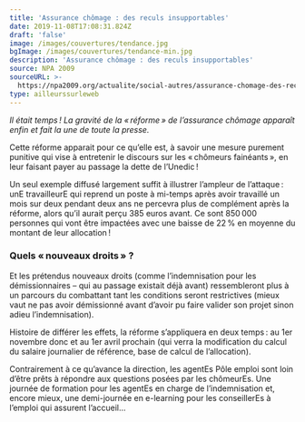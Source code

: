 ```yaml
---
title: 'Assurance chômage : des reculs insupportables'
date: 2019-11-08T17:08:31.824Z
draft: 'false'
image: /images/couvertures/tendance.jpg
bgImage: /images/couvertures/tendance-min.jpg
description: 'Assurance chômage : des reculs insupportables'
source: NPA 2009
sourceURL: >-
  https://npa2009.org/actualite/social-autres/assurance-chomage-des-reculs-insupportables
type: ailleurssurleweb
---
```

_Il était temps ! La gravité de la « réforme » de l’assurance chômage apparaît enfin et fait la une de toute la presse._



Cette réforme apparait pour ce qu’elle est, à savoir une mesure purement punitive qui vise à entretenir le discours sur les « chômeurs fainéants », en leur faisant payer au passage la dette de l’Unedic !



Un seul exemple diffusé largement suffit à illustrer l’ampleur de l’attaque : unE travailleurE qui reprend un poste à mi-temps après avoir travaillé un mois sur deux pendant deux ans ne percevra plus de complément après la réforme, alors qu’il aurait perçu 385 euros avant. Ce sont 850 000 personnes qui vont être impactées avec une baisse de 22 % en moyenne du montant de leur allocation !



### Quels « nouveaux droits » ?



Et les prétendus nouveaux droits (comme l’indemnisation pour les démissionnaires – qui au passage existait déjà avant) ressembleront plus à un parcours du combattant tant les conditions seront restrictives (mieux vaut ne pas avoir démissionné avant d’avoir pu faire valider son projet sinon adieu l’indemnisation). 



Histoire de différer les effets, la réforme s’appliquera en deux temps : au 1er novembre donc et au 1er avril prochain (qui verra la modification du calcul du salaire journalier de référence, base de calcul de l’allocation).



Contrairement à ce qu’avance la direction, les agentEs Pôle emploi sont loin d’être prêts à répondre aux questions posées par les chômeurEs. Une journée de formation pour les agentEs en charge de l’indemnisation et, encore mieux, une demi-journée en e-learning pour les conseillerEs à l’emploi qui assurent l’accueil...
